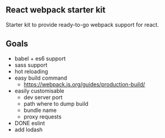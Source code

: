 ## React webpack starter kit
Starter kit to provide ready-to-go webpack support for react.

## Goals
- babel + es6 support
- sass support
- hot reloading
- easy build command
	- https://webpack.js.org/guides/production-build/
- easily customisable
	- dev server port
	- path where to dump build
	- bundle name
	- proxy requests
- DONE eslint
- add lodash